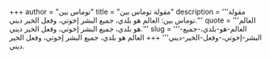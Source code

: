 +++
author = "توماس بين"
title = "مقولة توماس بين"
description = '''مقولة توماس بين: العالم هو بلدي، جميع البشر إخوتي، وفعل الخير ديني.'''
quote = '''العالم هو بلدي، جميع البشر إخوتي، وفعل الخير ديني.'''
slug = '''العالم-هو-بلدي،-جميع-البشر-إخوتي،-وفعل-الخير-ديني'''
+++
العالم هو بلدي، جميع البشر إخوتي، وفعل الخير ديني.
